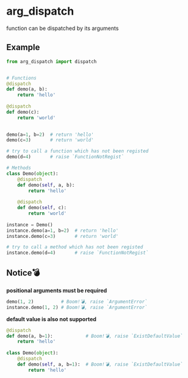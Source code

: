 # arg_dispatch
function can be dispatched by its arguments

## Example
```python
from arg_dispatch import dispatch


# Functions
@dispatch
def demo(a, b):
    return 'hello'
    
@dispatch
def demo(c):
    return 'world'
    

demo(a=1, b=2)  # return 'hello'
demo(c=3)       # return 'world'

# try to call a function which has not been registed
demo(d=4)       # raise `FunctionNotRegist`

# Methods
class Demo(object):
    @dispatch
    def demo(self, a, b):
        return 'hello'
        
    @dispatch
    def demo(self, c):
        return 'world'
        
instance = Demo()
instance.demo(a=1, b=2)  # return 'hello'
instance.demo(c=3)       # return 'world'

# try to call a method which has not been registed
instance.demo(d=4)       # raise `FunctionNotRegist`
```

## Notice💣
**positional arguments must be required**
```python
demo(1, 2)          # Boom!💣, raise `ArgumentError`
instance.demo(1, 2) # Boom!💣, raise `ArgumentError`
```

**default value is also not supported**
```python
@dispatch
def demo(a, b=1):            # Boom!💣, raise `ExistDefaultValue`
    return 'hello'
    
class Demo(object):
    @dispatch
    def demo(self, a, b=1):  # Boom!💣, raise `ExistDefaultValue`
        return 'hello'
```
